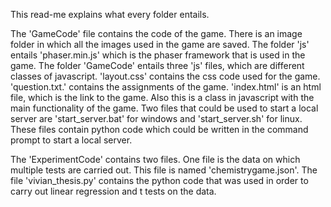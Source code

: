This read-me explains what every folder entails.

The 'GameCode' file contains the code of the game. There is an image folder in which all the images used in the game are saved. 
The folder 'js' entails 'phaser.min.js' which is the phaser framework that is used in the game.
The folder 'GameCode' entails three 'js' files, which are different classes of javascript.
'layout.css' contains the css code used for the game.
'question.txt.' contains the assignments of the game.
'index.html' is an html file, which is the link to the game. Also this is a class in javascript with the main functionality of the game.
Two files that could be used to start a local server are 'start_server.bat' for windows and 'start_server.sh' for linux. These files contain
python code which could be written in the command prompt to start a local server.

The 'ExperimentCode' contains two files. One file is the data on which multiple tests are carried out. This file is named 'chemistrygame.json'.
The file 'vivian_thesis.py' contains the python code that was used in order to carry out linear regression and t tests on the data.

